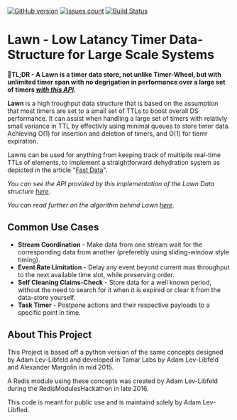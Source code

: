 [![GitHub version](https://img.shields.io/github/release/picotera/lawn.svg?style=flat-square)](https://github.com/TamarLabs/picotera/lawn/latest) [![issues count](https://img.shields.io/github/issues/picotera/lawn.svg?style=flat-square)](https://github.com/picotera/lawn/issues) [![Build Status](https://img.shields.io/travis/picotera/lawn/master.svg?style=flat-square)](https://travis-ci.org/picotera/lawn)

<h1>  Lawn - Low Latancy Timer Data-Structure for Large Scale Systems</h1>

:rocket:**TL;DR - A Lawn is a timer data store, not unlike Timer-Wheel, but with unlimited timer span with no degrigation in performance over a large set of timers *[with this API](docs/API.md).***



**Lawn** is a high troughput data structure that is based on the assumption that most timers are set to a small set of TTLs to boost overall DS performance. It can assist when handling a large set of timers with relativly small variance in TTL by effectivly using minimal queues to store timer data. Achieving O(1) for insertion and deletion of timers, and O(1) for tiemr expiration.

Lawns can be used for anything from keeping track of multipile real-time TTLs of elements, to implement a straightforward dehydration system as depicted in the article "[Fast Data](https://goo.gl/DDFFPO)". 

*You can see the API provided by this implementation of the Lawn Data structure [here](docs/API.md).*

*You can read further on the algorithm behind Lawn [here](docs/Algorithm.md).*

## Common Use Cases

* **Stream Coordination** -  Make data from one stream wait for the corresponding data from another (preferebly using sliding-window style timing).
* **Event Rate Limitation** - Delay any event beyond current max throughput to the next available time slot, while preserving order.
* **Self Cleaning Claims-Check** - Store data for a well known period, without the need to search for it when it is expired or clear it from the data-store yourself.
* **Task Timer** - Postpone actions and their respective payloads to a specific point in time.

## About This Project

This Project is based off a python version of the same concepts designed by Adam Lev-Libfeld and developed in Tamar Labs by Adam Lev-Libfeld and Alexander Margolin in mid 2015.

A Redis module using these concepts was created by Adam Lev-Libfeld during the RedisModulesHackathon in late 2016.

This code is meant for public use and is maintaind solely by Adam Lev-Libfled.
